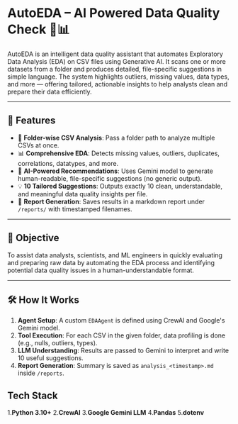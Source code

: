 # AutoEDA – AI Powered Data Quality Check 🧠📊

AutoEDA is an intelligent data quality assistant that automates Exploratory Data Analysis (EDA) on CSV files using Generative AI. It scans one or more datasets from a folder and produces detailed, file-specific suggestions in simple language. The system highlights outliers, missing values, data types, and more — offering tailored, actionable insights to help analysts clean and prepare their data efficiently.

---

## 🚀 Features

- 📁 **Folder-wise CSV Analysis**: Pass a folder path to analyze multiple CSVs at once.
- 📊 **Comprehensive EDA**: Detects missing values, outliers, duplicates, correlations, datatypes, and more.
- 🧠 **AI-Powered Recommendations**: Uses Gemini model to generate human-readable, file-specific suggestions (no generic output).
- 💡 **10 Tailored Suggestions**: Outputs exactly 10 clean, understandable, and meaningful data quality insights per file.
- 📝 **Report Generation**: Saves results in a markdown report under `/reports/` with timestamped filenames.

---

## 🎯 Objective

To assist data analysts, scientists, and ML engineers in quickly evaluating and preparing raw data by automating the EDA process and identifying potential data quality issues in a human-understandable format.

---

## 🛠️ How It Works

1. **Agent Setup**: A custom `EDAAgent` is defined using CrewAI and Google's Gemini model.
2. **Tool Execution**: For each CSV in the given folder, data profiling is done (e.g., nulls, outliers, types).
3. **LLM Understanding**: Results are passed to Gemini to interpret and write 10 useful suggestions.
4. **Report Generation**: Summary is saved as `analysis_<timestamp>.md` inside `/reports`.

   
## Tech Stack
1.**Python 3.10+**
2.**CrewAI**
3.**Google Gemini LLM**
4.**Pandas**
5.**dotenv**
